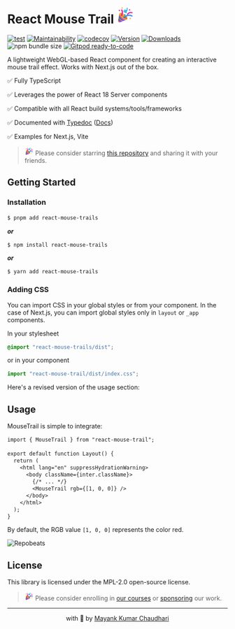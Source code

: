# React Mouse Trail <img src="https://github.com/react18-tools/react-mouse-trail/blob/main/popper.png?raw=true" style="height: 40px"/>

[![test](https://github.com/react18-tools/react-mouse-trail/actions/workflows/test.yml/badge.svg)](https://github.com/react18-tools/react-mouse-trail/actions/workflows/test.yml) [![Maintainability](https://api.codeclimate.com/v1/badges/4bb3a3316ff4ecd2a9eb/maintainability)](https://codeclimate.com/github/react18-tools/react-mouse-trail/maintainability) [![codecov](https://codecov.io/gh/react18-tools/react-mouse-trail/graph/badge.svg)](https://codecov.io/gh/react18-tools/react-mouse-trail) [![Version](https://img.shields.io/npm/v/react-mouse-trails.svg?colorB=green)](https://www.npmjs.com/package/react-mouse-trails) [![Downloads](https://img.jsdelivr.com/img.shields.io/npm/d18m/react-mouse-trails.svg)](https://www.npmjs.com/package/react-mouse-trails) ![npm bundle size](https://img.shields.io/bundlephobia/minzip/react-mouse-trails) [![Gitpod ready-to-code](https://img.shields.io/badge/Gitpod-ready--to--code-blue?logo=gitpod)](https://gitpod.io/from-referrer/)

A lightweight WebGL-based React component for creating an interactive mouse trail effect. Works with Next.js out of the box.

✅ Fully TypeScript

✅ Leverages the power of React 18 Server components

✅ Compatible with all React build systems/tools/frameworks

✅ Documented with [Typedoc](https://react18-tools.github.io/react-mouse-trail) ([Docs](https://react18-tools.github.io/react-mouse-trail))

✅ Examples for Next.js, Vite

> <img src="https://github.com/react18-tools/react-mouse-trail/blob/main/popper.png?raw=true" style="height: 20px"/> Please consider starring [this repository](https://github.com/react18-tools/react-mouse-trail) and sharing it with your friends.

## Getting Started

### Installation

```bash
$ pnpm add react-mouse-trails
```

**_or_**

```bash
$ npm install react-mouse-trails
```

**_or_**

```bash
$ yarn add react-mouse-trails
```

### Adding CSS

You can import CSS in your global styles or from your component. In the case of Next.js, you can import global styles only in `layout` or `_app` components.

In your stylesheet

```css
@import "react-mouse-trails/dist";
```

or in your component

```ts
import "react-mouse-trail/dist/index.css";
```

Here's a revised version of the usage section:

## Usage

MouseTrail is simple to integrate:

```tsx
import { MouseTrail } from "react-mouse-trail";

export default function Layout() {
  return (
    <html lang="en" suppressHydrationWarning>
      <body className={inter.className}>
        {/* ... */}
        <MouseTrail rgb={[1, 0, 0]} />
      </body>
    </html>
  );
}
```

By default, the RGB value `[1, 0, 0]` represents the color red.

![Repobeats](https://repobeats.axiom.co/api/embed/016960ad97aa7b1abbdd9a615f5ffeb08d869cb6.svg "Repobeats analytics image")

## License

This library is licensed under the MPL-2.0 open-source license.

> <img src="https://github.com/react18-tools/react-mouse-trail/blob/main/popper.png?raw=true" style="height: 20px"/> Please consider enrolling in [our courses](https://mayank-chaudhari.vercel.app/courses) or [sponsoring](https://github.com/sponsors/mayank1513) our work.

<hr />

<p align="center" style="text-align:center">with 💖 by <a href="https://mayank-chaudhari.vercel.app" target="_blank">Mayank Kumar Chaudhari</a></p>

